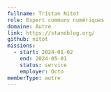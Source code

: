 ```yaml
---
fullname: Tristan Nitot
role: Expert communs numériques
domaine: Autre
link: https://standblog.org/
github: nitot
missions:
  - start: 2024-01-02
    end: 2024-05-01
    status: service
    employer: Octo
memberType: autre
---
```


